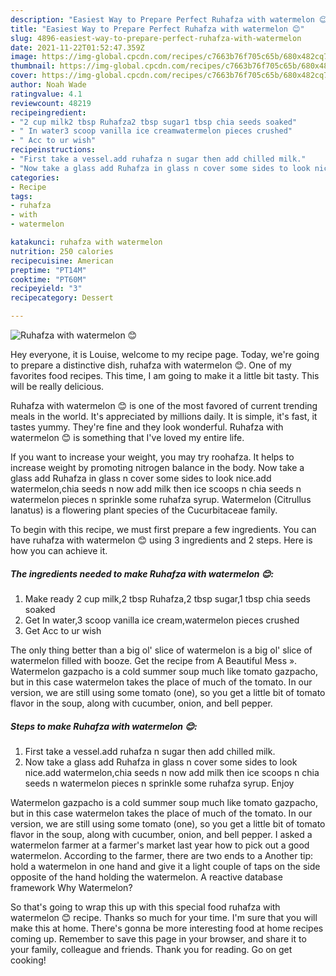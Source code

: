 ```yaml
---
description: "Easiest Way to Prepare Perfect Ruhafza with watermelon 😊"
title: "Easiest Way to Prepare Perfect Ruhafza with watermelon 😊"
slug: 4896-easiest-way-to-prepare-perfect-ruhafza-with-watermelon
date: 2021-11-22T01:52:47.359Z
image: https://img-global.cpcdn.com/recipes/c7663b76f705c65b/680x482cq70/ruhafza-with-watermelon-recipe-main-photo.jpg
thumbnail: https://img-global.cpcdn.com/recipes/c7663b76f705c65b/680x482cq70/ruhafza-with-watermelon-recipe-main-photo.jpg
cover: https://img-global.cpcdn.com/recipes/c7663b76f705c65b/680x482cq70/ruhafza-with-watermelon-recipe-main-photo.jpg
author: Noah Wade
ratingvalue: 4.1
reviewcount: 48219
recipeingredient:
- "2 cup milk2 tbsp Ruhafza2 tbsp sugar1 tbsp chia seeds soaked"
- " In water3 scoop vanilla ice creamwatermelon pieces crushed"
- " Acc to ur wish"
recipeinstructions:
- "First take a vessel.add ruhafza n sugar then add chilled milk."
- "Now take a glass add Ruhafza in glass n cover some sides to look nice.add watermelon,chia seeds n now add milk then ice scoops n chia seeds n watermelon pieces n sprinkle some ruhafza syrup. Enjoy"
categories:
- Recipe
tags:
- ruhafza
- with
- watermelon

katakunci: ruhafza with watermelon 
nutrition: 250 calories
recipecuisine: American
preptime: "PT14M"
cooktime: "PT60M"
recipeyield: "3"
recipecategory: Dessert

---
```



![Ruhafza with watermelon 😊](https://img-global.cpcdn.com/recipes/c7663b76f705c65b/680x482cq70/ruhafza-with-watermelon-recipe-main-photo.jpg)

Hey everyone, it is Louise, welcome to my recipe page. Today, we're going to prepare a distinctive dish, ruhafza with watermelon 😊. One of my favorites food recipes. This time, I am going to make it a little bit tasty. This will be really delicious.

Ruhafza with watermelon 😊 is one of the most favored of current trending meals in the world. It's appreciated by millions daily. It is simple, it's fast, it tastes yummy. They're fine and they look wonderful. Ruhafza with watermelon 😊 is something that I've loved my entire life.

If you want to increase your weight, you may try roohafza. It helps to increase weight by promoting nitrogen balance in the body. Now take a glass add Ruhafza in glass n cover some sides to look nice.add watermelon,chia seeds n now add milk then ice scoops n chia seeds n watermelon pieces n sprinkle some ruhafza syrup. Watermelon (Citrullus lanatus) is a flowering plant species of the Cucurbitaceae family.


To begin with this recipe, we must first prepare a few ingredients. You can have ruhafza with watermelon 😊 using 3 ingredients and 2 steps. Here is how you can achieve it.

<!--inarticleads1-->

##### The ingredients needed to make Ruhafza with watermelon 😊:

1. Make ready 2 cup milk,2 tbsp Ruhafza,2 tbsp sugar,1 tbsp chia seeds soaked
1. Get  In water,3 scoop vanilla ice cream,watermelon pieces crushed
1. Get  Acc to ur wish


The only thing better than a big ol&#39; slice of watermelon is a big ol&#39; slice of watermelon filled with booze. Get the recipe from A Beautiful Mess ». Watermelon gazpacho is a cold summer soup much like tomato gazpacho, but in this case watermelon takes the place of much of the tomato. In our version, we are still using some tomato (one), so you get a little bit of tomato flavor in the soup, along with cucumber, onion, and bell pepper. 

<!--inarticleads2-->

##### Steps to make Ruhafza with watermelon 😊:

1. First take a vessel.add ruhafza n sugar then add chilled milk.
1. Now take a glass add Ruhafza in glass n cover some sides to look nice.add watermelon,chia seeds n now add milk then ice scoops n chia seeds n watermelon pieces n sprinkle some ruhafza syrup. Enjoy


Watermelon gazpacho is a cold summer soup much like tomato gazpacho, but in this case watermelon takes the place of much of the tomato. In our version, we are still using some tomato (one), so you get a little bit of tomato flavor in the soup, along with cucumber, onion, and bell pepper. I asked a watermelon farmer at a farmer&#39;s market last year how to pick out a good watermelon. According to the farmer, there are two ends to a Another tip: hold a watermelon in one hand and give it a light couple of taps on the side opposite of the hand holding the watermelon. A reactive database framework Why Watermelon? 

So that's going to wrap this up with this special food ruhafza with watermelon 😊 recipe. Thanks so much for your time. I'm sure that you will make this at home. There's gonna be more interesting food at home recipes coming up. Remember to save this page in your browser, and share it to your family, colleague and friends. Thank you for reading. Go on get cooking!

